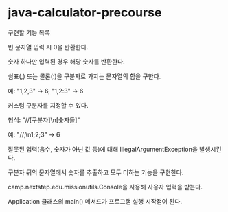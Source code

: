 # java-calculator-precourse
구현할 기능 목록

빈 문자열 입력 시 0을 반환한다.

숫자 하나만 입력된 경우 해당 숫자를 반환한다.

쉼표(,) 또는 콜론(:)을 구분자로 가지는 문자열의 합을 구한다.

예: "1,2,3" → 6, "1,2:3" → 6

커스텀 구분자를 지정할 수 있다.

형식: "//[구분자]\n[숫자들]"

예: "//;\n1;2;3" → 6

잘못된 입력(음수, 숫자가 아닌 값 등)에 대해 IllegalArgumentException을 발생시킨다.

구분자 뒤의 문자열에서 숫자를 추출하고 모두 더하는 기능을 구현한다.

camp.nextstep.edu.missionutils.Console을 사용해 사용자 입력을 받는다.

Application 클래스의 main() 메서드가 프로그램 실행 시작점이 된다.
